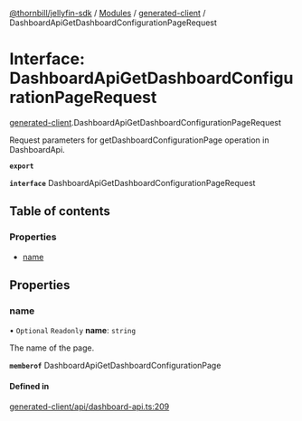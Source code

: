 [@thornbill/jellyfin-sdk](../README.md) / [Modules](../modules.md) / [generated-client](../modules/generated_client.md) / DashboardApiGetDashboardConfigurationPageRequest

# Interface: DashboardApiGetDashboardConfigurationPageRequest

[generated-client](../modules/generated_client.md).DashboardApiGetDashboardConfigurationPageRequest

Request parameters for getDashboardConfigurationPage operation in DashboardApi.

**`export`**

**`interface`** DashboardApiGetDashboardConfigurationPageRequest

## Table of contents

### Properties

- [name](generated_client.DashboardApiGetDashboardConfigurationPageRequest.md#name)

## Properties

### name

• `Optional` `Readonly` **name**: `string`

The name of the page.

**`memberof`** DashboardApiGetDashboardConfigurationPage

#### Defined in

[generated-client/api/dashboard-api.ts:209](https://github.com/thornbill/jellyfin-sdk-typescript/blob/b5d0506/src/generated-client/api/dashboard-api.ts#L209)
